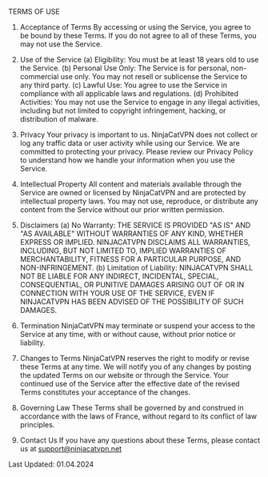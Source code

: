 TERMS OF USE


1. Acceptance of Terms
By accessing or using the Service, you agree to be bound by these Terms. If you do not agree to all of these Terms, you may not use the Service.

2. Use of the Service
(a) Eligibility: You must be at least 18 years old to use the Service.
(b) Personal Use Only: The Service is for personal, non-commercial use only. You may not resell or sublicense the Service to any third party.
(c) Lawful Use: You agree to use the Service in compliance with all applicable laws and regulations.
(d) Prohibited Activities: You may not use the Service to engage in any illegal activities, including but not limited to copyright infringement, hacking, or distribution of malware.

3. Privacy
Your privacy is important to us. NinjaCatVPN does not collect or log any traffic data or user activity while using our Service. We are committed to protecting your privacy. Please review our Privacy Policy to understand how we handle your information when you use the Service.

4. Intellectual Property
All content and materials available through the Service are owned or licensed by NinjaCatVPN and are protected by intellectual property laws. You may not use, reproduce, or distribute any content from the Service without our prior written permission.

5. Disclaimers
(a) No Warranty: THE SERVICE IS PROVIDED "AS IS" AND "AS AVAILABLE" WITHOUT WARRANTIES OF ANY KIND, WHETHER EXPRESS OR IMPLIED. NINJACATVPN DISCLAIMS ALL WARRANTIES, INCLUDING, BUT NOT LIMITED TO, IMPLIED WARRANTIES OF MERCHANTABILITY, FITNESS FOR A PARTICULAR PURPOSE, AND NON-INFRINGEMENT.
(b) Limitation of Liability: NINJACATVPN SHALL NOT BE LIABLE FOR ANY INDIRECT, INCIDENTAL, SPECIAL, CONSEQUENTIAL, OR PUNITIVE DAMAGES ARISING OUT OF OR IN CONNECTION WITH YOUR USE OF THE SERVICE, EVEN IF NINJACATVPN HAS BEEN ADVISED OF THE POSSIBILITY OF SUCH DAMAGES.

6. Termination
NinjaCatVPN may terminate or suspend your access to the Service at any time, with or without cause, without prior notice or liability.

7. Changes to Terms
NinjaCatVPN reserves the right to modify or revise these Terms at any time. We will notify you of any changes by posting the updated Terms on our website or through the Service. Your continued use of the Service after the effective date of the revised Terms constitutes your acceptance of the changes.

8. Governing Law
These Terms shall be governed by and construed in accordance with the laws of France, without regard to its conflict of law principles.

9. Contact Us
If you have any questions about these Terms, please contact us at support@ninjacatvpn.net

Last Updated: 01.04.2024
